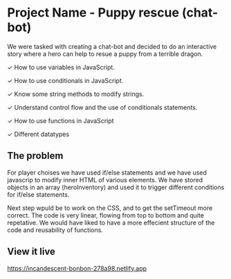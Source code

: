 # Project Name - Puppy rescue (chat-bot)

We were tasked with creating a chat-bot and decided to do an interactive story where a hero can help to resue a puppy from a terrible dragon.

✓ How to use variables in JavaScript.

✓ How to use conditionals in JavaScript.

✓ Know some string methods to modify strings.

✓ Understand control flow and the use of conditionals statements.

✓ How to use functions in JavaScript

✓ Different datatypes

## The problem

For player choises we have used if/else statements and we have used javascrip to modify inner HTML of various elements. We have stored objects in an array (heroInventory) and used it to trigger different conditions for if/else statements. 

Next step wpuld be to work on the CSS, and to get the setTimeout more correct. 
The code is very linear, flowing from top to bottom and quite repetative. We would have liked to have a more effecient structure of the code and reusability of functions. 

## View it live

https://incandescent-bonbon-278a98.netlify.app

